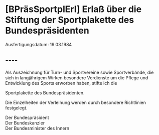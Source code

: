 # [BPräsSportplErl] Erlaß über die Stiftung der Sportplakette des Bundespräsidenten

Ausfertigungsdatum: 19.03.1984

 

## ----

Als Auszeichnung für Turn- und Sportvereine sowie Sportverbände, die sich in langjährigem Wirken besondere Verdienste um die Pflege und Entwicklung des Sports erworben haben, stifte ich die

  
Sportplakette des Bundespräsidenten.

Die Einzelheiten der Verleihung werden durch besondere Richtlinien festgelegt.  
  
Der Bundespräsident  
Der Bundeskanzler  
Der Bundesminister des Innern
